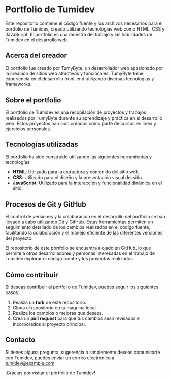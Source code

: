 # Portfolio de Tumidev

Este repositorio contiene el código fuente y los archivos necesarios para el portfolio de Tumidev, creado utilizando tecnologías web como HTML, CSS y JavaScript. El portfolio es una muestra del trabajo y las habilidades de Tumidev en el desarrollo web.

## Acerca del creador

El portfolio fue creado por TumyByte, un desarrollador web apasionado por la creación de sitios web atractivos y funcionales. TumyByte tiene experiencia en el desarrollo front-end utilizando diversas tecnologías y frameworks.

## Sobre el portfolio

El portfolio de Tumidev es una recopilación de proyectos y trabajos realizados por TumyByte durante su aprendizaje y práctica en el desarrollo web. Estos proyectos han sido creados como parte de cursos en línea y ejercicios personales.

## Tecnologías utilizadas

El portfolio ha sido construido utilizando las siguientes herramientas y tecnologías:

- **HTML**: Utilizado para la estructura y contenido del sitio web.
- **CSS**: Utilizado para el diseño y la presentación visual del sitio.
- **JavaScript**: Utilizado para la interacción y funcionalidad dinámica en el sitio.

## Procesos de Git y GitHub

El control de versiones y la colaboración en el desarrollo del portfolio se han llevado a cabo utilizando Git y GitHub. Estas herramientas permiten un seguimiento detallado de los cambios realizados en el código fuente, facilitando la colaboración y el manejo eficiente de las diferentes versiones del proyecto.

El repositorio de este portfolio se encuentra alojado en GitHub, lo que permite a otros desarrolladores y personas interesadas en el trabajo de Tumidev explorar el código fuente y los proyectos realizados.

## Cómo contribuir

Si deseas contribuir al portfolio de Tumidev, puedes seguir los siguientes pasos:

1. Realiza un **fork** de este repositorio.
2. Clona el repositorio en tu máquina local.
3. Realiza los cambios o mejoras que desees.
4. Crea un **pull request** para que tus cambios sean revisados e incorporados al proyecto principal.

## Contacto

Si tienes alguna pregunta, sugerencia o simplemente deseas comunicarte con Tumidev, puedes enviar un correo electrónico a tumidev@example.com.

¡Gracias por visitar el portfolio de Tumidev!